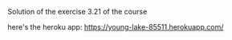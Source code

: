 Solution of the exercise 3.21 of the course

here's the heroku app: 
https://young-lake-85511.herokuapp.com/